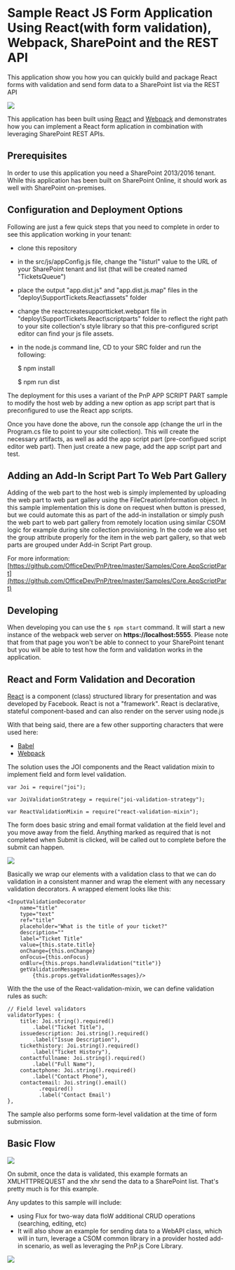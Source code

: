 # Sample React JS Form Application Using React(with form validation), Webpack, SharePoint and the REST API

This application show you how you can quickly build and package React forms with validation and send form data to a SharePoint list via the REST API

![](http://i.imgur.com/0VlaKnt.png)

This application has been built using [React](https://facebook.github.io/react/) and [Webpack](https://webpack.github.io) and demonstrates how you can implement a React form aplication in combination with leveraging SharePoint REST APIs. 

## Prerequisites

In order to use this application you need a SharePoint 2013/2016 tenant. While this application has been built on SharePoint Online, it should work as well with SharePoint on-premises.

## Configuration and Deployment Options

Following are just a few quick steps that you need to complete in order to see this application working in your tenant:

- clone this repository
- in the src/js/appConfig.js file, change the "listurl" value to the URL of your SharePoint tenant and list (that 	will be created named "TicketsQueue")
- place the output "app.dist.js" and "app.dist.js.map" files in the "deploy\SupportTickets.React\assets" folder 
- change the reactcreatesupportticket.webpart file in "deploy\SupportTickets.React\scriptparts" folder to reflect the right path to your site collection's style library so that this pre-configured script editor can find your js file assets.
- in the node.js command line, CD to your SRC folder and run the following:

	

	$ npm install	 
	
	$ npm run dist

	


The deployment for this uses a variant of the PnP APP SCRIPT PART sample to modify the host web by adding a new option as app script part that is preconfigured to use the React app scripts. 

Once you have done the above, run the console app (change the url in the Program.cs file to point to your site collection). This will create the necessary artifacts, as well as add the app script part (pre-configued script editor web part). Then just create a new page, add the app script part and test.


##  Adding an Add-In Script Part To Web Part Gallery ##
Adding of the web part to the host web is simply implemented by uploading the web part to web part gallery using the FileCreationInformation object. In this sample implementation this is done on request when button is pressed, but we could automate this as part of the add-in installation or simply push the web part to web part gallery from remotely location using similar CSOM logic for example during site collection provisioning. In the code we also set the group attribute properly for the item in the web part gallery, so that web parts are grouped under Add-in Script Part group.

For more information: [https://github.com/OfficeDev/PnP/tree/master/Samples/Core.AppScriptPart](https://github.com/OfficeDev/PnP/tree/master/Samples/Core.AppScriptPart)

## Developing

When developing you can use the `$ npm start` command. It will start a new instance of the webpack web server on **https://localhost:5555**. Please note that from that page you won't be able to connect to your SharePoint tenant but you will be able to test how the form and validation works in the application.

## React and Form Validation and Decoration

[React](https://facebook.github.io/react/) is a component (class) structured library for presentation and was developed by Facebook. React is not a "framework". React is declarative, stateful component-based and can also render on the server using node.js

With that being said, there are a few other supporting characters that were used here:

- [Babel](https://babeljs.io)
- [Webpack](https://webpack.github.io)

The solution uses the JOI components and the React validation mixin to implement field and form level validation.


	var Joi = require("joi");
	
	var JoiValidationStrategy = require("joi-validation-strategy");
	
	var ReactValidationMixin = require("react-validation-mixin");


The form does basic string and email format validation at the field level and you move away from the field. Anything marked as required that is not completed when Submit is clicked, will be called out to complete before the submit can happen. 

![](http://i.imgur.com/DbJuwqg.png)

Basically we wrap our elements with a validation class to that we can do validation in a consistent manner and wrap the element with any necessary validation decorators. A wrapped element looks like this:

	<InputValidationDecorator 
        name="title"
        type="text" 
        ref="title" 
        placeholder="What is the title of your ticket?" 
        description=""
        label="Ticket Title"
        value={this.state.title}
        onChange={this.onChange}
        onFocus={this.onFocus}   
        onBlur={this.props.handleValidation("title")}
        getValidationMessages=
            {this.props.getValidationMessages}/>
	

With the the use of the React-validation-mixin, we can define validation rules as such:

	// Field level validators
    validatorTypes: {
        title: Joi.string().required()
            .label("Ticket Title"),
        issuedescription: Joi.string().required()
            .label("Issue Description"),        
        tickethistory: Joi.string().required()
            .label("Ticket History"),
        contactfullname: Joi.string().required()
            .label("Full Name"),        
        contactphone: Joi.string().required()
            .label("Contact Phone"),
        contactemail: Joi.string().email()
              .required()
              .label('Contact Email')        
    },

The sample also performs some form-level validation at the time of form submission.

## Basic Flow


![](http://i.imgur.com/KjtU2bf.png)

On submit, once the data is validated, this example formats an XMLHTTPREQUEST and the xhr send the data to a SharePoint list. That's pretty much is for this example. 

Any updates to this sample will include:

- using Flux for two-way data floW additional CRUD operations (searching, editing, etc) 
- It will also show an example for sending data to a WebAPI class, which will in turn, leverage a CSOM common library in a provider hosted add-in scenario, as well as leveraging the PnP.js Core Library.


<img src="https://telemetry.sharepointpnp.com/pnp/samples/Provisioning.React.SupportTicket" />